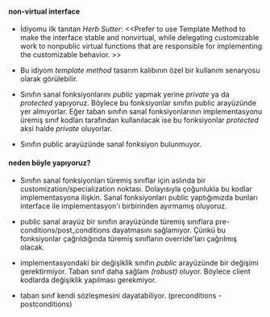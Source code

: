 #### non-virtual interface

+ İdiyomu ilk tanıtan _Herb Sutter_:
<<Prefer to use Template Method to make the interface stable and nonvirtual, 
while delegating customizable work to nonpublic virtual functions that are responsible for implementing the customizable behavior. >>

+ Bu idiyom _template method_ tasarım kalıbının özel bir kullanım senaryosu olarak görülebilir.

+ Sınıfın sanal fonksiyonlarını _public_ yapmak yerine _private_ ya da _protected_ yapıyoruz. 
Böylece bu fonksiyonlar sınıfın public arayüzünde yer almıyorlar. 
Eğer taban sınıfın sanal fonksiyonlarının implementasyonu üremiş sınıf kodları tarafından kullanılacak ise bu fonksiyonlar  _protected_ aksi halde _private_ oluyorlar. 
+ Sınıfın public arayüzünde sanal fonksiyon bulunmuyor.

#### neden böyle yapıyoruz?

+ Sınıfın sanal fonksiyonları türemiş sınıflar için aslında bir customization/specialization noktası. 
Dolayısıyla çoğunlukla bu kodlar implementasyona ilişkin. 
Sanal fonksiyonları public yaptığımızda bunları interface ile implementasyon'ı birbirinden ayırmamış oluyoruz.
+ public sanal arayüz bir sınıfın arayüzünde türemiş sınıflara pre-conditions/post_conditions dayatmasını sağlamıyor. 
Çünkü bu fonksiyonlar çağrıldığında türemiş sınıfların override'ları çağrılmış olacak.

+ implementasyondaki bir değişiklik sınıfın _public_ arayüzünde bir değişimi gerektirmiyor. Taban sınıf daha sağlam _(robust)_ oluyor. 
Böylece client kodlarda değişiklik yapılması gerekmiyor.

+ taban sınıf kendi sözleşmesini dayatabiliyor. (preconditions - postconditions)
